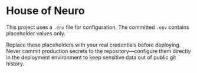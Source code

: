 # House of Neuro

This project uses a `.env` file for configuration. The committed `.env` contains placeholder values only.

Replace these placeholders with your real credentials before deploying. Never commit production secrets to the repository—configure them directly in the deployment environment to keep sensitive data out of public git history.
